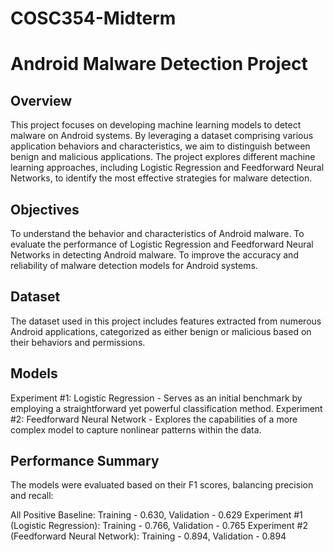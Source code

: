 # COSC354-Midterm

# Android Malware Detection Project
## Overview
This project focuses on developing machine learning models to detect malware on Android systems. By leveraging a dataset comprising various application behaviors and characteristics, we aim to distinguish between benign and malicious applications. The project explores different machine learning approaches, including Logistic Regression and Feedforward Neural Networks, to identify the most effective strategies for malware detection.

## Objectives
To understand the behavior and characteristics of Android malware.
To evaluate the performance of Logistic Regression and Feedforward Neural Networks in detecting Android malware.
To improve the accuracy and reliability of malware detection models for Android systems.
## Dataset
The dataset used in this project includes features extracted from numerous Android applications, categorized as either benign or malicious based on their behaviors and permissions.

## Models
Experiment #1: Logistic Regression - Serves as an initial benchmark by employing a straightforward yet powerful classification method.
Experiment #2: Feedforward Neural Network - Explores the capabilities of a more complex model to capture nonlinear patterns within the data.
## Performance Summary
The models were evaluated based on their F1 scores, balancing precision and recall:

All Positive Baseline: Training - 0.630, Validation - 0.629
Experiment #1 (Logistic Regression): Training - 0.766, Validation - 0.765
Experiment #2 (Feedforward Neural Network): Training - 0.894, Validation - 0.894
